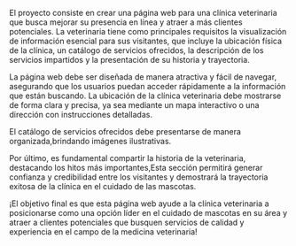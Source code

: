 El proyecto consiste en crear una página web para una clínica veterinaria que busca mejorar su presencia en línea y atraer a más clientes potenciales. La veterinaria tiene como principales requisitos la visualización de información esencial para sus visitantes, que incluye la ubicación física de la clínica, un catálogo de servicios ofrecidos, la descripción de los servicios impartidos y la presentación de su historia y trayectoria.

La página web debe ser diseñada de manera atractiva y fácil de navegar, asegurando que los usuarios puedan acceder rápidamente a la información que están buscando. La ubicación de la clínica veterinaria debe mostrarse de forma clara y precisa, ya sea mediante un mapa interactivo o una dirección con instrucciones detalladas.

El catálogo de servicios ofrecidos debe presentarse de manera organizada,brindando imágenes ilustrativas.

Por último, es fundamental compartir la historia de la veterinaria, destacando los hitos más importantes,Esta sección permitirá generar confianza y credibilidad entre los visitantes y demostrará la trayectoria exitosa de la clínica en el cuidado de las mascotas.

¡El objetivo final es que esta página web ayude a la clínica veterinaria a posicionarse como una opción líder en el cuidado de mascotas en su área y atraer a clientes potenciales que busquen servicios de calidad y experiencia en el campo de la medicina veterinaria!